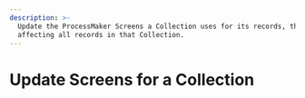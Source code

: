 ```yaml
---
description: >-
  Update the ProcessMaker Screens a Collection uses for its records, thereby
  affecting all records in that Collection.
---
```


# Update Screens for a Collection

